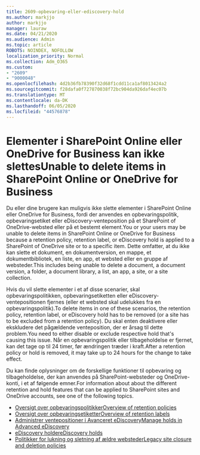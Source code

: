 ```yaml
---
title: 2609-opbevaring-eller-ediscovery-hold
ms.author: markjjo
author: markjjo
manager: lauraw
ms.date: 04/21/2020
ms.audience: Admin
ms.topic: article
ROBOTS: NOINDEX, NOFOLLOW
localization_priority: Normal
ms.collection: Adm_O365
ms.custom:
- "2609"
- "9000048"
ms.openlocfilehash: 4d2b36fb78390f32d68f1cdd11ca1af8013424a2
ms.sourcegitcommit: f28dafa0f727870038f72bc904da926daf4ec07b
ms.translationtype: MT
ms.contentlocale: da-DK
ms.lasthandoff: 06/05/2020
ms.locfileid: "44576878"
---
```

# <a name="unable-to-delete-items-in-sharepoint-online-or-onedrive-for-business"></a><span data-ttu-id="63e3e-102">Elementer i SharePoint Online eller OneDrive for Business kan ikke slettes</span><span class="sxs-lookup"><span data-stu-id="63e3e-102">Unable to delete items in SharePoint Online or OneDrive for Business</span></span>

<span data-ttu-id="63e3e-103">Du eller dine brugere kan muligvis ikke slette elementer i SharePoint Online eller OneDrive for Business, fordi der anvendes en opbevaringspolitik, opbevaringsetiket eller eDiscovery-venteposition på et SharePoint of OneDrive-websted eller på et bestemt element.</span><span class="sxs-lookup"><span data-stu-id="63e3e-103">You or your users may be unable to delete items in SharePoint Online or OneDrive for Business because a retention policy, retention label, or eDiscovery hold is applied to a SharePoint of OneDrive site or to a specific item.</span></span> <span data-ttu-id="63e3e-104">Dette omfatter, at du ikke kan slette et dokument, en dokumentversion, en mappe, et dokumentbibliotek, en liste, en app, et websted eller en gruppe af websteder.</span><span class="sxs-lookup"><span data-stu-id="63e3e-104">This includes being unable to delete a document, a document version, a folder, a document library, a list, an app, a site, or a site collection.</span></span> 

<span data-ttu-id="63e3e-105">Hvis du vil slette elementer i et af disse scenarier, skal opbevaringspolitikken, opbevaringsetiketten eller eDiscovery-ventepositionen fjernes (eller et websted skal udelukkes fra en opbevaringspolitik).</span><span class="sxs-lookup"><span data-stu-id="63e3e-105">To delete items in one of these scenarios, the retention policy, retention label, or eDiscovery hold has to be removed (or a site has to be excluded from a retention policy).</span></span> <span data-ttu-id="63e3e-106">Du skal enten deaktivere eller ekskludere det pågældende venteposition, der er årsag til dette problem.</span><span class="sxs-lookup"><span data-stu-id="63e3e-106">You need to either disable or exclude respective hold that's causing this issue.</span></span> <span data-ttu-id="63e3e-107">Når en opbevaringspolitik eller tilbageholdelse er fjernet, kan det tage op til 24 timer, før ændringen træder i kraft.</span><span class="sxs-lookup"><span data-stu-id="63e3e-107">After a retention policy or hold is removed, it may take up to 24 hours for the change to take effect.</span></span> 

<span data-ttu-id="63e3e-108">Du kan finde oplysninger om de forskellige funktioner til opbevaring og tilbageholdelse, der kan anvendes på SharePoint-websteder og OneDrive-konti, i et af følgende emner.</span><span class="sxs-lookup"><span data-stu-id="63e3e-108">For information about about the different retention and hold features that can be applied to SharePoint sites and OneDrive accounts, see one of the following topics.</span></span>

- [<span data-ttu-id="63e3e-109">Oversigt over opbevaringspolitikker</span><span class="sxs-lookup"><span data-stu-id="63e3e-109">Overview of retention policies</span></span>](https://docs.microsoft.com/microsoft-365/compliance/retention-policies)
- [<span data-ttu-id="63e3e-110">Oversigt over opbevaringsetiketter</span><span class="sxs-lookup"><span data-stu-id="63e3e-110">Overview of retention labels</span></span>](https://docs.microsoft.com/microsoft-365/compliance/labels)
- [<span data-ttu-id="63e3e-111">Administrer ventepositioner i Avanceret eDiscovery</span><span class="sxs-lookup"><span data-stu-id="63e3e-111">Manage holds in Advanced eDiscovery</span></span>](https://docs.microsoft.com/microsoft-365/compliance/managing-holds)
- [<span data-ttu-id="63e3e-112">eDiscovery holder</span><span class="sxs-lookup"><span data-stu-id="63e3e-112">eDiscovery holds</span></span>](https://docs.microsoft.com/microsoft-365/compliance/ediscovery-cases#step-4-place-content-locations-on-hold)
- [<span data-ttu-id="63e3e-113">Politikker for lukning og sletning af ældre websteder</span><span class="sxs-lookup"><span data-stu-id="63e3e-113">Legacy site closure and deletion policies</span></span>](https://support.office.com/article/Use-policies-for-site-closure-and-deletion-A8280D82-27FD-48C5-9ADF-8A5431208BA5)